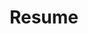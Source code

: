 ---
title: "Resume"
layout: "resume"
head.description: "A recent copy of Radison Akerman's resume, a one-pager covering work experience, education, skills, and projects."
---